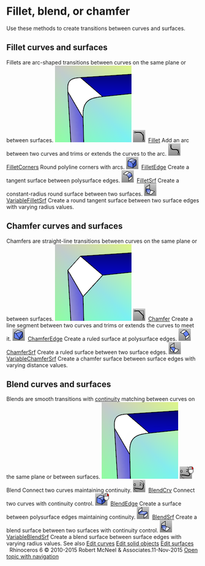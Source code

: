 ---
---


# Fillet, blend, or chamfer
Use these methods to create transitions between curves and surfaces.

## Fillet curves and surfaces
Fillets are arc-shaped transitions between curves on the same plane or between surfaces.
![images/filletsrfsak-001.png](images/filletsrfsak-001.png)
![images/fillet.png](images/fillet.png) [Fillet](fillet.html) 
Add an arc between two curves and trims or extends the curves to the arc.
![images/filletcorners.png](images/filletcorners.png) [FilletCorners](filletcorners.html) 
Round polyline corners with arcs.
![images/filletedge.png](images/filletedge.png) [FilletEdge](filletedge.html) 
Create a tangent surface between polysurface edges.
![images/filletsrf.png](images/filletsrf.png) [FilletSrf](filletsrf.html) 
Create a constant-radius round surface between two surfaces.
![images/variablefilletsrf.png](images/variablefilletsrf.png) [VariableFilletSrf](variablefilletsrf.html) 
Create a round tangent surface between two surface edges with varying radius values.

## Chamfer curves and surfaces
Chamfers are straight-line transitions between curves on the same plane or between surfaces.
![images/chamfersrfsak-001.png](images/chamfersrfsak-001.png)
![images/chamfer.png](images/chamfer.png) [Chamfer](chamfer.html) 
Create a line segment between two curves and trims or extends the curves to meet it.
![images/chamferedge.png](images/chamferedge.png) [ChamferEdge](chamferedge.html) 
Create a ruled surface at polysurface edges.
![images/chamfersrf.png](images/chamfersrf.png) [ChamferSrf](chamfersrf.html) 
Create a ruled surface between two surface edges.
![images/variablechamfersrf.png](images/variablechamfersrf.png) [VariableChamferSrf](variablechamfersrf.html) 
Create a chamfer surface between surface edges with varying distance values.

## Blend curves and surfaces
Blends are smooth transitions with [continuity](continuity-descriptions.html) matching between curves on the same plane or between surfaces.
![images/blendsrfsak-001.png](images/blendsrfsak-001.png)
![images/blend-blendcrv-rt.png](images/blend-blendcrv-rt.png)Blend
Connect two curves maintaining continuity.
![images/blendcrv.png](images/blendcrv.png) [BlendCrv](blendcrv.html) 
Connect two curves with continuity control.
![images/blendedge-filletedge-rt.png](images/blendedge-filletedge-rt.png) [BlendEdge](blendedge.html) 
Create a surface between polysurface edges maintaining continuity.
![images/blendsrf.png](images/blendsrf.png) [BlendSrf](blendsrf.html) 
Create a blend surface between two surfaces with continuity control.
![images/variableblendsrf.png](images/variableblendsrf.png) [VariableBlendSrf](variableblendsrf.html) 
Create a blend surface between surface edges with varying radius values.
See also
 [Edit curves](sak-curvetools.html) 
 [Edit solid objects](sak-solidtools.html) 
 [Edit surfaces](sak-surfacetools.html) 
&#160;
&#160;
Rhinoceros 6 © 2010-2015 Robert McNeel &amp; Associates.11-Nov-2015
 [Open topic with navigation](sak-fillet-blend-chamfer.html) 

